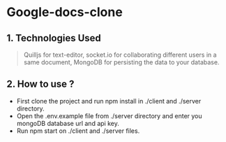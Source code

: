 # Google-docs-clone

## 1. Technologies Used

> Quilljs for text-editor, socket.io for collaborating different users in a same document, MongoDB for persisting the data to your database.

## 2. How to use ?

* First clone the project and run npm install in ./client and ./server directory.
* Open the .env.example file from ./server directory and enter you mongoDB database url and api key.
* Run 
    npm start on ./client and ./server files.
